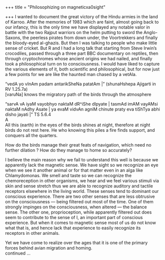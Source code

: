 +++
title = "Philosophizing on magneticxa0sight"

+++
I wanted to document the great victory of the Hindu armies in the land
of Karroo. After the memories of 1983 which are faint, almost going back
to our infancy, this is the only time we have displayed any notable
valor in battle with the two Rajput warriors on the helm putting to
sword the Anglo-Saxons, the peerless pirates from down under, the
Voortrekkers and finally the bloody-eyed al-ghazis. But then I was
talking to people who make little sense of cricket. But R and I had a
long talk that starting from Steve Irwin’s crocodiles, passed through a
three part BBC documentary on reptiles, then through cryptochromes whose
ancient origins we had nailed, and finally took a philosophical turn on
to consciousness. I would have liked to capture the various elements of
it, both scientific and philosophical, but for now just a few points for
we are like the haunted man chased by a vetAla.

“vedA yo vInAm padam antarikSheNa patatAm |” (shunaHshepa Ajigarti in RV
1.25.7a)  
\[varuNa\] knows the migratory path of the birds through the atmosphere

“sarvA vA iyaM vayobhyo naktaM dR^iShe dIpyate | tasmAd imAM vayAMsi
naktaM nAdhy Asate | ya evaM vidvAn agniM chinute praty eva tiShTya abhi
disho jayati |” TS 5.6.4  
A  
All this (earth) in the eyes of the birds shines at night, therefore at
night birds do not rest here. He who knowing this piles a fire finds
support, and conquers all the quarters.

How do the birds manage their great feats of navigation, which need no
further dilation ? How do they manage to home so accurately?

I believe the main reason why we fail to understand this well is because
we apparently lack the magnetic sense. We have sight so we recognize an
eye when we see it another animal or for that matter even in an alga
like Chlamydomonas. We smell and taste so we can recognize the
chemoreception in other organisms, we hear and we feel various stimuli
via skin and sense stretch thus we are able to recognize auditory and
tactile receptors elsewhere in the living world. These senses tend to
dominant our conscious experience. There are two other senses that are
less obtrusive on the consciousness — being filtered out most of the
time. One of them strongly impinges on the consciousness, when altered —
the balance sense. The other one, proprioception, while apparently
filtered out does seem to contribute to the sense of I, an important
part of conscious experience. But when it comes to magnetic sense most
of us do not know what that is, and hence lack that experience to easily
recognize its receptors in other animals.

Yet we have come to realize over the ages that it is one of the primary
forces behind avian migration and homing.  
continued …

